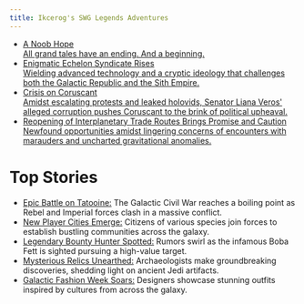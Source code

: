 ```yaml
---
title: Ikcerog's SWG Legends Adventures 
---
```


<div id="hero-section">
  <ul id="cards">
    <li class="card">
      <a href="https://ikcerog.github.io/Swglegends-adventures/2023/08/07/A-NOOB-HOPE.html" title="A Noob Hope">
        <div class="image" style="background-image: url('assets/img/tatooine-interior.jpg');"></div>
        <div class="headline">A Noob Hope</div>
        <div class="subhead">All grand tales have an ending. And a beginning.</div>
      </a>
    </li>
    <li class="card">
      <a href="https://www.swglegends.com" title="Enigmatic Echelon Syndicate Rises" target="_blank">
        <div class="image" style="background-image: url('assets/img/faction.jpg');"></div>
        <div class="headline">Enigmatic Echelon Syndicate Rises</div>
        <div class="subhead">Wielding advanced technology and a cryptic ideology that challenges both the Galactic Republic and the Sith Empire.</div>
      </a>
    </li>
    <li class="card">
      <a href="https://www.swgaide.com" title="Crisis on Coruscant" target="_blank">
        <div class="image" style="background-image: url('assets/img/coruscant.jpg');"></div>
        <div class="headline">Crisis on Coruscant</div>
        <div class="subhead">Amidst escalating protests and leaked holovids, Senator Liana Veros' alleged corruption pushes Coruscant to the brink of political upheaval.</div>
      </a>
    </li>
    <li class="card">
      <a href="https://ikcerog.github.io/Swglegends-adventures/2023/08/11/TRADEROUTES.html" title="Reopening of Interplanetary Trade Routes Brings Promise and Caution">
        <div class="image" style="background-image: url('assets/img/boba.jpg');"></div>
        <div class="headline">Reopening of Interplanetary Trade Routes Brings Promise and Caution</div>
        <div class="subhead">Newfound opportunities amidst lingering concerns of encounters with marauders and uncharted gravitational anomalies.</div>
      </a>
    </li>
  </ul>
</div>
<div>
<div>

<h1>Top Stories</h1>
<div id="top-stories">
<ul>
  <li><span><a href="#" target="_blank">Epic Battle on Tatooine:</a></span> <span>The Galactic Civil War reaches a boiling point as Rebel and Imperial forces clash in a massive conflict.</span></li>
  <li><span><a href="#" target="_blank">New Player Cities Emerge:</a></span> <span>Citizens of various species join forces to establish bustling communities across the galaxy.</span></li>
  <li><span><a href="#" target="_blank">Legendary Bounty Hunter Spotted:</a></span> <span>Rumors swirl as the infamous Boba Fett is sighted pursuing a high-value target.</span></li>
  <li><span><a href="#" target="_blank">Mysterious Relics Unearthed:</a></span> <span>Archaeologists make groundbreaking discoveries, shedding light on ancient Jedi artifacts.</span></li>
  <li><span><a href="#" target="_blank">Galactic Fashion Week Soars:</a></span> <span>Designers showcase stunning outfits inspired by cultures from across the galaxy.</span></li>
</ul>
</div>
